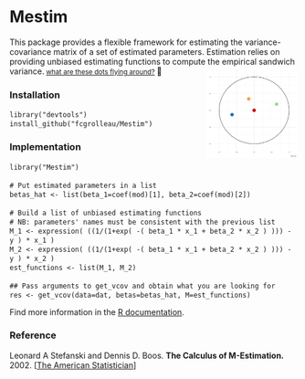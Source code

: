 # Mestim
This package provides a flexible framework for estimating the variance-covariance matrix of a set of estimated parameters.
Estimation relies on providing unbiased estimating functions to compute the empirical sandwich variance.<small>
<a href="https://www.tandfonline.com/doi/abs/10.1198/000313002753631330">
<img src="figures/minimal.gif" align="right" alt="" width="160" />what are these dots flying around?</a> </small> 
:monkey:

### Installation
```
library("devtools")
install_github("fcgrolleau/Mestim")
```

### Implementation
```
library("Mestim")

# Put estimated parameters in a list
betas_hat <- list(beta_1=coef(mod)[1], beta_2=coef(mod)[2])

# Build a list of unbiased estimating functions
# NB: parameters' names must be consistent with the previous list
M_1 <- expression( ((1/(1+exp( -( beta_1 * x_1 + beta_2 * x_2 ) ))) - y ) * x_1 )
M_2 <- expression( ((1/(1+exp( -( beta_1 * x_1 + beta_2 * x_2 ) ))) - y ) * x_2 )
est_functions <- list(M_1, M_2)

## Pass arguments to get_vcov and obtain what you are looking for
res <- get_vcov(data=dat, betas=betas_hat, M=est_functions)
```
Find more information in the <a href="https://github.com/fcgrolleau/Mestim/blob/master/man/doc.Rd"> R documentation</a>.

### Reference
Leonard A Stefanski and Dennis D. Boos.
<b>The Calculus of M-Estimation.</b>
2002.
[<a href="https://www.tandfonline.com/doi/abs/10.1198/000313002753631330">The American Statistician</a>]